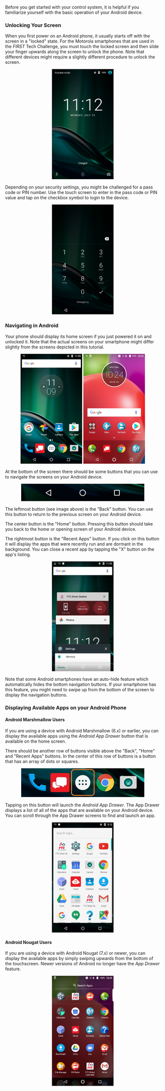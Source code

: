 Before you get started with your control system, it is helpful if you familiarize yourself with the basic operation of your Android device.  

### Unlocking Your Screen
When you first power on an Android phone, it usually starts off with the screen in a "locked" state.  For the Motorola smartphones that are used in the _FIRST_ Tech Challenge, you must touch the locked screen and then slide your finger upwards along the screen to unlock the phone.  Note that different devices might require a slightly different procedure to unlock the screen.

<p align="center"><img src="https://github.com/FIRST-Tech-Challenge/WikiSupport/blob/master/ftc_app/images/android_screenlock.jpg" width="200"><p>

Depending on your security settings, you might be challenged for a pass code or PIN number.  Use the touch screen to enter in the pass code or PIN value and tap on the checkbox symbol to login to the device.

<p align="center"><img src="https://github.com/FIRST-Tech-Challenge/WikiSupport/blob/master/ftc_app/images/android_screenkeypad.jpg" width="200"><p>

### Navigating in Android

Your phone should display its home screen if you just powered it on and unlocked it.  Note that the actual screens on your smartphone might differ slightly from the screens depicted in this tutorial.

<p align="center"><img src="https://github.com/FIRST-Tech-Challenge/WikiSupport/blob/master/ftc_app/images/android_homescreen.jpg" width="200"> <img src="https://github.com/FIRST-Tech-Challenge/WikiSupport/blob/master/ftc_app/images/nougat_homescreen.png" width="200"><p>

At the bottom of the screen there should be some buttons that you can use to navigate the screens on your Android device. 

<p align="center"><img src="https://github.com/FIRST-Tech-Challenge/WikiSupport/blob/master/ftc_app/images/android_homescreen_controlsAtBottom.jpg" width="400"><p>

The leftmost button (see image above) is the "Back" button.  You can use this button to return to the previous screen on your Android device.

The center button is the "Home" button.  Pressing this button should take you back to the home or opening screen of your Android device.

The rightmost button is the "Recent Apps" button.  If you click on this button it will display the apps that were recently run and are dormant in the background.  You can close a recent app by tapping the "X" button on the app's listing.  

<p align="center"><img src="https://github.com/FIRST-Tech-Challenge/WikiSupport/blob/master/ftc_app/images/android_recentApps.jpg" width="200"><p>

Note that some Android smartphones have an auto-hide feature which automatically hides the bottom navigation buttons.  If your smartphone has this feature, you might need to swipe up from the bottom of the screen to display the navigation buttons.

### Displaying Available Apps on your Android Phone
#### Android Marshmallow Users
If you are using a device with Android Marshmallow (6.x) or earlier, you can display the available apps using the _Android App Drawer_ button that is available on the home screen.

There should be another row of buttons visible above the "Back", "Home" and "Recent Apps" buttons.  In the center of this row of buttons is a button that has an array of dots or squares.  

<p align="center"><img src="https://github.com/FIRST-Tech-Challenge/WikiSupport/blob/master/ftc_app/images/android_nextToBottomButtons.jpg" width="400"><p> 

Tapping on this button will launch the _Android App Drawer_.  The App Drawer displays a list of all of the apps that are available on your Android device.  You can scroll through the App Drawer screens to find and launch an app.

<p align="center"><img src="https://github.com/FIRST-Tech-Challenge/WikiSupport/blob/master/ftc_app/images/android_appDrawer.jpg" width="200"><p>

#### Android Nougat Users
If you are using a device with Android Nougat (7.x) or newer, you can display the available apps by simply swiping upwards from the bottom of the touchscreen.  Newer versions of Android no longer have the _App Drawer_ feature.

<p align="center"><img src="https://github.com/FIRST-Tech-Challenge/WikiSupport/blob/master/ftc_app/images/nougat_apps.png" width="200"><p>